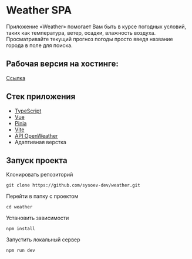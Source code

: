 # Weather SPA

Приложение «Weather» помогает Вам быть в курсе погодных условий, таких как температура, ветер, осадки, влажность воздуха. Просматривайте текущий прогноз погоды просто введя название города в поле для поиска.

## Рабочая версия на хостинге:
[Ссылка](http://sysoev-dev.ru/pets/weather/)

## Стек приложения
- [TypeScript](https://www.typescriptlang.org/)
- [Vue](https://vuejs.org/)
- [Pinia](https://pinia-ru.netlify.app/)
- [Vite](https://vitejs.dev/)
- [API OpenWeather](https://tailwindcss.com/)
- Адаптивная верстка

## Запуск проекта
Клонировать репозиторий

```
git clone https://github.com/sysoev-dev/weather.git
```

Перейти в папку с проектом

```
cd weather
```

Установить зависимости

```
npm install
```

Запустить локальный сервер

```
npm run dev
```

